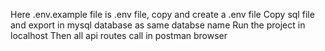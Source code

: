 Here .env.example file is .env file, copy and create a .env file
Copy sql file and export in mysql database as same databse name
Run the project in localhost
Then all api routes call in postman browser
